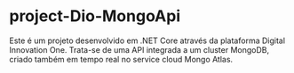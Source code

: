 # project-Dio-MongoApi

Este é um projeto desenvolvido em .NET Core através da plataforma Digital Innovation One. Trata-se de uma API integrada a um cluster MongoDB, criado também em tempo real no service cloud Mongo Atlas.
